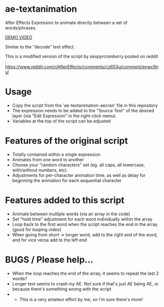 # ae-textanimation
After Effects Expression to animate directly between a set of words/phrases.

[DEMO VIDEO](https://www.reddit.com/r/AfterEffects/comments/1h2oa1z/100_expression_based_textanimation_needed_to/)

Similar to the "decode" text effect.

This is a modified version of the script by *aespyrcranberry* posted on reddit : https://www.reddit.com/r/AfterEffects/comments/cz653u/comment/eywc9ny/


# Usage
- Copy the script from the 'ae-textanimation-aecran' file in this repository
- The expression needs to be added to the "Source Text" of the desired layer (via "Edit Expression" in the right-click menu).
- Variables at the top of the script can be adjusted

# Features of the original script
- Totally contained within a single expression
- Animates from one word to another
- Choose your "random characters" set (eg. all caps, all lowercase, with/without numbers, etc)
- Adjustments for per-character animation time, as well as delay for beginning the animation for each sequential character

# Features added to this script
- Animate between multiple words (via an array in the code)
- Set "hold time" adjustment for each word individually within the array 
- Loop back to the first word when the script reaches the end in the array (good for looping video)
- When going from short -> longer word, add to the right end of the word, and for vice versa add to the left end

# BUGS / Please help...
- When the loop reaches the end of the array, it seems to repeat the last 2 words?
- Longer text seems to crash my AE. Not sure if that's just AE being AE, or because there's something wrong with the script
- - This is a very amateur effort by me, so I'm sure there's more!
